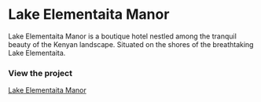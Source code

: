 # Lake Elementaita Manor
Lake Elementaita Manor is a boutique hotel nestled among the tranquil beauty of the Kenyan landscape. Situated on the shores of the breathtaking Lake Elementaita.

### View the project
<a href="https://lakeelementaitamanor.com" target="_blank" rel="noopener noreferrer">Lake Elementaita Manor</a>